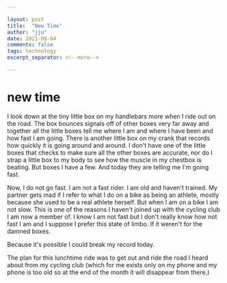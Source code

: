 ```yaml
---

layout: post
title:  "New Time"
author: "jju"
date: 2021-08-04
comments: false
tags: technology
excerpt_separator: <!--more-->

---
```


# new time

I look down at the tiny little box on my handlebars more when I ride out on the road. The box bounces signals off of other boxes very far away and together all the little boxes tell me where I am and where I have been and how fast I am going. There is another little box on my crank that records how quickly it is going around and around. I don't have one of the little boxes that checks to make sure all the other boxes are accurate, nor do I strap a little box to my body to see how the muscle in my chestbox is beating. But boxes I have a few. And today they are telling me I'm going fast.

Now, I do not go fast. I am not a fast rider. I am old and haven't trained. My partner gets mad if I refer to what I do on a bike as being an athlete, mostly because she used to be a real athlete herself. But when I am on a bike I am not slow. This is one of the reasons I haven't joined up with the cycling club I am now a member of. I know I am not fast but I don't really know how not fast I am and I suppose I prefer this state of limbo. If it weren't for the damned boxes.

Because it's possible I could break my record today.

The plan for this lunchtime ride was to get out and ride the road I heard about from my cycling club (which for me exists only on my phone and my phone is too old so at the end of the month it will disappear from there.)
